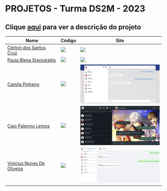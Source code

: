# PROJETOS - Turma DS2M - 2023

## Clique [aqui](https://github.com/fernandoleonid/one-page-2022) para ver a descrição do projeto

| Nome          | Código                        | Site                              |
| --------------| ------------------------------|-----------------------------------|
| [Cleiton dos Santos Cruz](https://github.com/Cotilen)   | [![](https://skillicons.dev/icons?i=js)](./cleiton_dos_santos_cruz/) | [<img src="./cleiton_dos_santos_cruz/img/desktopDark.png" width="300">](https://github.com/Cotilen/whatsApp-senai-1-2023/tree/cleitonCruz/ds2m/cleiton_dos_santos_cruz)|
| [Paula Blesa Staniukaitis](https://github.com/StaniukaitisPaula)   | [![](https://skillicons.dev/icons?i=js)](./paula_blesa_staniukaitis/) | [<img src="./paula_blesa_staniukaitis/img/SCREENSHOT.PNG" width="300">]((https://StaniukaitisPaula.github.io/whatsApp-senai-1-2023/ds2m/paula_blesa_staniukaitis))|
| [Camila Pinheiro](https://github.com/camilapinh3iro)   | [![](https://skillicons.dev/icons?i=js)](./camila_alves_pinheiro/) | [<img src="./camila_alves_pinheiro/img/screenshot_desktop.png" width="300">](https://camilapinh3iro.github.io/whatsApp-senai-1-2023/ds2m/camila_alves_pinheiro/)|
| [Caio Palermo Lemos](https://github.com/HasegawaTaizou)   | [![](https://skillicons.dev/icons?i=js)](./caio_palermo_lemos/) | [<img src="./caio_palermo_lemos/img/SCREENSHOT.PNG" width="300">](https://hasegawataizou.github.io/whatsApp-senai-1-2023/ds2m/caio_palermo_lemos)|
| [Vinicius Nunes De Oliveira](https://github.com/viniciusnunes137)   | [![](https://skillicons.dev/icons?i=js)](./vinicius_nunes_de_oliveira/) | [<img src="./vinicius_nunes_de_oliveira/img/desktop.png" width="300">](https://viniciusnunes137.github.io/whatsApp-senai-1-2023/ds2m/vinicius_nunes_de_oliveira/)|
